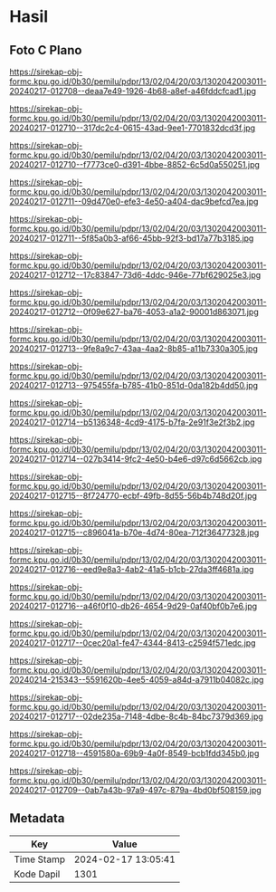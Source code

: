 # Hasil

## Foto C Plano

https://sirekap-obj-formc.kpu.go.id/0b30/pemilu/pdpr/13/02/04/20/03/1302042003011-20240217-012708--deaa7e49-1926-4b68-a8ef-a46fddcfcad1.jpg

https://sirekap-obj-formc.kpu.go.id/0b30/pemilu/pdpr/13/02/04/20/03/1302042003011-20240217-012710--317dc2c4-0615-43ad-9ee1-7701832dcd3f.jpg

https://sirekap-obj-formc.kpu.go.id/0b30/pemilu/pdpr/13/02/04/20/03/1302042003011-20240217-012710--f7773ce0-d391-4bbe-8852-6c5d0a550251.jpg

https://sirekap-obj-formc.kpu.go.id/0b30/pemilu/pdpr/13/02/04/20/03/1302042003011-20240217-012711--09d470e0-efe3-4e50-a404-dac9befcd7ea.jpg

https://sirekap-obj-formc.kpu.go.id/0b30/pemilu/pdpr/13/02/04/20/03/1302042003011-20240217-012711--5f85a0b3-af66-45bb-92f3-bd17a77b3185.jpg

https://sirekap-obj-formc.kpu.go.id/0b30/pemilu/pdpr/13/02/04/20/03/1302042003011-20240217-012712--17c83847-73d6-4ddc-946e-77bf629025e3.jpg

https://sirekap-obj-formc.kpu.go.id/0b30/pemilu/pdpr/13/02/04/20/03/1302042003011-20240217-012712--0f09e627-ba76-4053-a1a2-90001d863071.jpg

https://sirekap-obj-formc.kpu.go.id/0b30/pemilu/pdpr/13/02/04/20/03/1302042003011-20240217-012713--9fe8a9c7-43aa-4aa2-8b85-a11b7330a305.jpg

https://sirekap-obj-formc.kpu.go.id/0b30/pemilu/pdpr/13/02/04/20/03/1302042003011-20240217-012713--975455fa-b785-41b0-851d-0da182b4dd50.jpg

https://sirekap-obj-formc.kpu.go.id/0b30/pemilu/pdpr/13/02/04/20/03/1302042003011-20240217-012714--b5136348-4cd9-4175-b7fa-2e91f3e2f3b2.jpg

https://sirekap-obj-formc.kpu.go.id/0b30/pemilu/pdpr/13/02/04/20/03/1302042003011-20240217-012714--027b3414-9fc2-4e50-b4e6-d97c6d5662cb.jpg

https://sirekap-obj-formc.kpu.go.id/0b30/pemilu/pdpr/13/02/04/20/03/1302042003011-20240217-012715--8f724770-ecbf-49fb-8d55-56b4b748d20f.jpg

https://sirekap-obj-formc.kpu.go.id/0b30/pemilu/pdpr/13/02/04/20/03/1302042003011-20240217-012715--c896041a-b70e-4d74-80ea-712f36477328.jpg

https://sirekap-obj-formc.kpu.go.id/0b30/pemilu/pdpr/13/02/04/20/03/1302042003011-20240217-012716--eed9e8a3-4ab2-41a5-b1cb-27da3ff4681a.jpg

https://sirekap-obj-formc.kpu.go.id/0b30/pemilu/pdpr/13/02/04/20/03/1302042003011-20240217-012716--a46f0f10-db26-4654-9d29-0af40bf0b7e6.jpg

https://sirekap-obj-formc.kpu.go.id/0b30/pemilu/pdpr/13/02/04/20/03/1302042003011-20240217-012717--0cec20a1-fe47-4344-8413-c2594f571edc.jpg

https://sirekap-obj-formc.kpu.go.id/0b30/pemilu/pdpr/13/02/04/20/03/1302042003011-20240214-215343--5591620b-4ee5-4059-a84d-a7911b04082c.jpg

https://sirekap-obj-formc.kpu.go.id/0b30/pemilu/pdpr/13/02/04/20/03/1302042003011-20240217-012717--02de235a-7148-4dbe-8c4b-84bc7379d369.jpg

https://sirekap-obj-formc.kpu.go.id/0b30/pemilu/pdpr/13/02/04/20/03/1302042003011-20240217-012718--4591580a-69b9-4a0f-8549-bcb1fdd345b0.jpg

https://sirekap-obj-formc.kpu.go.id/0b30/pemilu/pdpr/13/02/04/20/03/1302042003011-20240217-012709--0ab7a43b-97a9-497c-879a-4bd0bf508159.jpg


## Metadata

| Key        | Value               |
| ---------- | ------------------- |
| Time Stamp | 2024-02-17 13:05:41 |
| Kode Dapil | 1301                |



